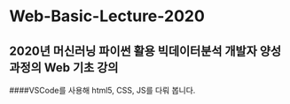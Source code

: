 # Web-Basic-Lecture-2020

## 2020년 머신러닝 파이썬 활용 빅데이터분석 개발자 양성과정의 Web 기초 강의

####VSCode를 사용해 html5, CSS, JS를 다뤄 봅니다.
